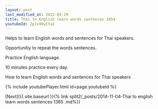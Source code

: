 ```yaml
---
layout: post
last_modified_at: 2021-03-29
title: Thai to English learn words sentences 1054 
youtubeId: Zplx99uCYaI
---
```

 
 
Helps to learn English words and sentences for Thai speakers.

Opportunitiy to repeat the words sentences. 

Practice English language. 
 
10 minutes practice every day. 
 
How to learn English words and sentences for Thai speakers 
 
{% include youtubePlayer.html id=page.youtubeId %}
 
 
[Next]({{ site.baseurl }}{% link  split2/_posts/2014-11-04-Thai to english learn words sentences 1365 .md%})
 
